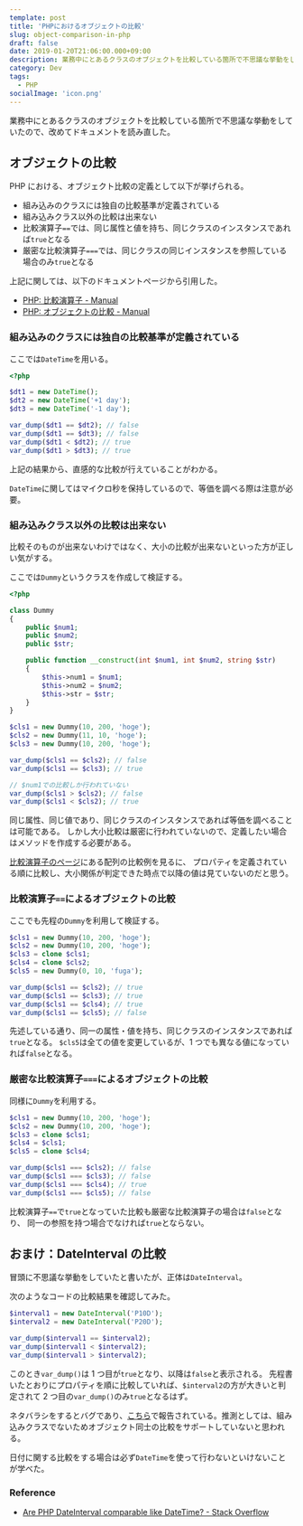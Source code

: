 ```yaml
---
template: post
title: 'PHPにおけるオブジェクトの比較'
slug: object-comparison-in-php
draft: false
date: 2019-01-20T21:06:00.000+09:00
description: 業務中にとあるクラスのオブジェクトを比較している箇所で不思議な挙動をしていたので、改めてドキュメントを読み直した。
category: Dev
tags:
  - PHP
socialImage: 'icon.png'
---
```


業務中にとあるクラスのオブジェクトを比較している箇所で不思議な挙動をしていたので、改めてドキュメントを読み直した。

## オブジェクトの比較

PHP における、オブジェクト比較の定義として以下が挙げられる。

- 組み込みのクラスには独自の比較基準が定義されている
- 組み込みクラス以外の比較は出来ない
- 比較演算子`==`では、同じ属性と値を持ち、同じクラスのインスタンスであれば`true`となる
- 厳密な比較演算子`===`では、同じクラスの同じインスタンスを参照している場合のみ`true`となる

上記に関しては、以下のドキュメントページから引用した。

- [PHP: 比較演算子 - Manual](http://php.net/manual/ja/language.operators.comparison.php)
- [PHP: オブジェクトの比較 - Manual](http://php.net/manual/ja/language.oop5.object-comparison.php)

### 組み込みのクラスには独自の比較基準が定義されている

ここでは`DateTime`を用いる。

```php
<?php

$dt1 = new DateTime();
$dt2 = new DateTime('+1 day');
$dt3 = new DateTime('-1 day');

var_dump($dt1 == $dt2); // false
var_dump($dt1 == $dt3); // false
var_dump($dt1 < $dt2); // true
var_dump($dt1 > $dt3); // true
```

上記の結果から、直感的な比較が行えていることがわかる。

`DateTime`に関してはマイクロ秒を保持しているので、等価を調べる際は注意が必要。

### 組み込みクラス以外の比較は出来ない

比較そのものが出来ないわけではなく、大小の比較が出来ないといった方が正しい気がする。

ここでは`Dummy`というクラスを作成して検証する。

```php
<?php

class Dummy
{
    public $num1;
    public $num2;
    public $str;

    public function __construct(int $num1, int $num2, string $str)
    {
        $this->num1 = $num1;
        $this->num2 = $num2;
        $this->str = $str;
    }
}

$cls1 = new Dummy(10, 200, 'hoge');
$cls2 = new Dummy(11, 10, 'hoge');
$cls3 = new Dummy(10, 200, 'hoge');

var_dump($cls1 == $cls2); // false
var_dump($cls1 == $cls3); // true

// $num1での比較しか行われていない
var_dump($cls1 > $cls2); // false
var_dump($cls1 < $cls2); // true
```

同じ属性、同じ値であり、同じクラスのインスタンスであれば等価を調べることは可能である。
しかし大小比較は厳密に行われていないので、定義したい場合はメソッドを作成する必要がある。

[比較演算子のページ](http://php.net/manual/ja/language.oop5.object-comparison.php)にある配列の比較例を見るに、
プロパティを定義されている順に比較し、大小関係が判定できた時点で以降の値は見ていないのだと思う。

### 比較演算子`==`によるオブジェクトの比較

ここでも先程の`Dummy`を利用して検証する。

```php
$cls1 = new Dummy(10, 200, 'hoge');
$cls2 = new Dummy(10, 200, 'hoge');
$cls3 = clone $cls1;
$cls4 = clone $cls2;
$cls5 = new Dummy(0, 10, 'fuga');

var_dump($cls1 == $cls2); // true
var_dump($cls1 == $cls3); // true
var_dump($cls1 == $cls4); // true
var_dump($cls1 == $cls5); // false
```

先述している通り、同一の属性・値を持ち、同じクラスのインスタンスであれば`true`となる。
`$cls5`は全ての値を変更しているが、1 つでも異なる値になっていれば`false`となる。

### 厳密な比較演算子`===`によるオブジェクトの比較

同様に`Dummy`を利用する。

```php
$cls1 = new Dummy(10, 200, 'hoge');
$cls2 = new Dummy(10, 200, 'hoge');
$cls3 = clone $cls1;
$cls4 = $cls1;
$cls5 = clone $cls4;

var_dump($cls1 === $cls2); // false
var_dump($cls1 === $cls3); // false
var_dump($cls1 === $cls4); // true
var_dump($cls1 === $cls5); // false
```

比較演算子`==`で`true`となっていた比較も厳密な比較演算子の場合は`false`となり、
同一の参照を持つ場合でなければ`true`とならない。

## おまけ：DateInterval の比較

冒頭に不思議な挙動をしていたと書いたが、正体は`DateInterval`。

次のようなコードの比較結果を確認してみた。

```php
$interval1 = new DateInterval('P10D');
$interval2 = new DateInterval('P20D');

var_dump($interval1 == $interval2);
var_dump($interval1 < $interval2);
var_dump($interval1 > $interval2);
```

このとき`var_dump()`は 1 つ目が`true`となり、以降は`false`と表示される。
先程書いたとおりにプロパティを順に比較していれば、`$interval2`の方が大きいと判定されて 2 つ目の`var_dump()`のみ`true`となるはず。

ネタバラシをするとバグであり、[こちら](https://bugs.php.net/bug.php?id=49914)で報告されている。推測としては、組み込みクラスでないためオブジェクト同士の比較をサポートしていないと思われる。

日付に関する比較をする場合は必ず`DateTime`を使って行わないといけないことが学べた。

### Reference

- [Are PHP DateInterval comparable like DateTime? - Stack Overflow](https://stackoverflow.com/questions/9547855/are-php-dateinterval-comparable-like-datetime)
